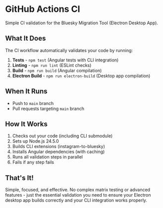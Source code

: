 # GitHub Actions CI

Simple CI validation for the Bluesky Migration Tool (Electron Desktop App).

## What It Does

The CI workflow automatically validates your code by running:

1. **Tests** - `npm test` (Angular tests with CLI integration)
2. **Linting** - `npm run lint` (ESLint checks)
3. **Build** - `npm run build` (Angular compilation)
4. **Electron Build** - `npm run electron-build` (Desktop app compilation)

## When It Runs

- Push to `main` branch
- Pull requests targeting `main` branch

## How It Works

1. Checks out your code (including CLI submodule)
2. Sets up Node.js 24.5.0
3. Builds CLI extensions (instagram-to-bluesky)
4. Installs Angular dependencies (with caching)
5. Runs all validation steps in parallel
6. Fails if any step fails

## That's It!

Simple, focused, and effective. No complex matrix testing or advanced features - just the essential validation you need to ensure your Electron desktop app builds correctly and your CLI integration works properly.
